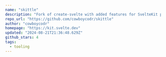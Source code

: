 ```yaml
---
name: "skittle"
description: "Fork of create-svelte with added features for SvelteKit projects."
repo_url: "https://github.com/cowboycodr/skittle"
author: "cowboycodr"
homepage: "https://kit.svelte.dev"
updated: "2024-08-21T21:36:48.629Z"
github_stars: 4
tags: 
  - tooling
---
```

